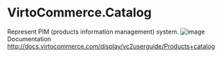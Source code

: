# VirtoCommerce.Catalog
Represent PIM (products information management) system.
![image](https://cloud.githubusercontent.com/assets/7566324/15540050/edd41b2e-2285-11e6-8962-a173e002ace7.png)
Documentation
http://docs.virtocommerce.com/display/vc2userguide/Products+catalog
